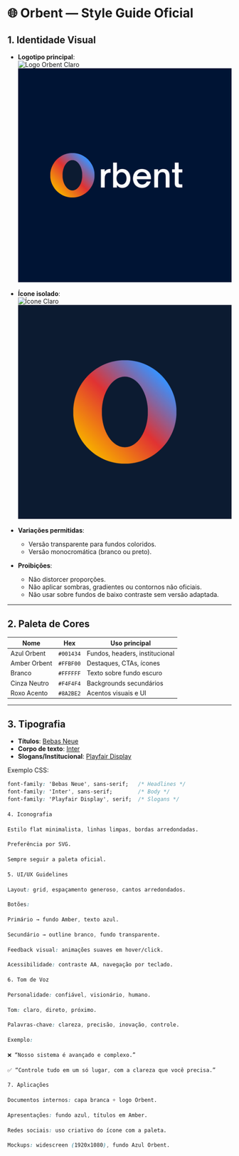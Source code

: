 # 🌐 Orbent — Style Guide Oficial

## 1. Identidade Visual
- **Logotipo principal**:  
![Logo Orbent Claro](orbent-logo-claro.png)
  ![Logo Orbent Escuro](orbent-logo-escuro.png)  

- **Ícone isolado**:  
  ![Ícone Claro](orbent-icon-claro.png)  
  ![Ícone Escuro](orbent-icon-escuro.png)  

- **Variações permitidas**:
  - Versão transparente para fundos coloridos.  
  - Versão monocromática (branco ou preto).  

- **Proibições**:
  - Não distorcer proporções.  
  - Não aplicar sombras, gradientes ou contornos não oficiais.  
  - Não usar sobre fundos de baixo contraste sem versão adaptada.  

---

## 2. Paleta de Cores
| Nome          | Hex      | Uso principal |
|---------------|----------|---------------|
| Azul Orbent   | `#001434` | Fundos, headers, institucional |
| Amber Orbent  | `#FFBF00` | Destaques, CTAs, ícones |
| Branco        | `#FFFFFF` | Texto sobre fundo escuro |
| Cinza Neutro  | `#F4F4F4` | Backgrounds secundários |
| Roxo Acento   | `#8A2BE2` | Acentos visuais e UI |

---

## 3. Tipografia
- **Títulos**: [Bebas Neue](https://fonts.google.com/specimen/Bebas+Neue)  
- **Corpo de texto**: [Inter](https://fonts.google.com/specimen/Inter)  
- **Slogans/Institucional**: [Playfair Display](https://fonts.google.com/specimen/Playfair+Display)

Exemplo CSS:  
```css
font-family: 'Bebas Neue', sans-serif;   /* Headlines */
font-family: 'Inter', sans-serif;        /* Body */
font-family: 'Playfair Display', serif;  /* Slogans */

4. Iconografia

Estilo flat minimalista, linhas limpas, bordas arredondadas.

Preferência por SVG.

Sempre seguir a paleta oficial.

5. UI/UX Guidelines

Layout: grid, espaçamento generoso, cantos arredondados.

Botões:

Primário → fundo Amber, texto azul.

Secundário → outline branco, fundo transparente.

Feedback visual: animações suaves em hover/click.

Acessibilidade: contraste AA, navegação por teclado.

6. Tom de Voz

Personalidade: confiável, visionário, humano.

Tom: claro, direto, próximo.

Palavras-chave: clareza, precisão, inovação, controle.

Exemplo:

❌ “Nosso sistema é avançado e complexo.”

✅ “Controle tudo em um só lugar, com a clareza que você precisa.”

7. Aplicações

Documentos internos: capa branca + logo Orbent.

Apresentações: fundo azul, títulos em Amber.

Redes sociais: uso criativo do ícone com a paleta.

Mockups: widescreen (1920x1080), fundo Azul Orbent.
